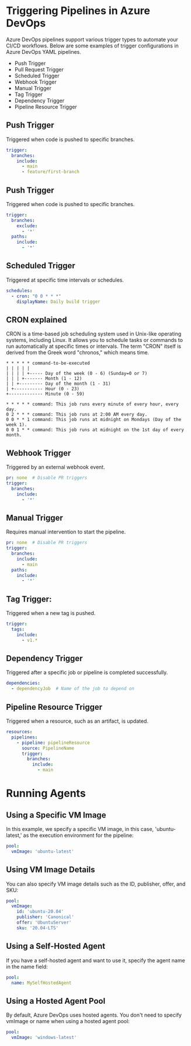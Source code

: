 

# Triggering Pipelines in Azure DevOps

Azure DevOps pipelines support various trigger types to automate your CI/CD workflows. Below are some examples of trigger configurations in Azure DevOps YAML pipelines.

- Push Trigger
- Pull Request Trigger
- Scheduled Trigger
- Webhook Trigger
- Manual Trigger
- Tag Trigger
- Dependency Trigger
- Pipeline Resource Trigger

## Push Trigger
Triggered when code is pushed to specific branches.

```yaml
trigger:
  branches:
    include:
      - main
      - feature/first-branch
```
## Push Trigger
Triggered when code is pushed to specific branches.

```yaml
trigger:
  branches:
    exclude:
      - '*'
  paths:
    include:
      - '*'
```
## Scheduled Trigger
Triggered at specific time intervals or schedules.

```yaml
schedules:
  - cron: "0 0 * * *"
    displayName: Daily build trigger
```
## CRON explained

CRON is a time-based job scheduling system used in Unix-like operating systems, including Linux. It allows you to schedule tasks or commands to run automatically at specific times or intervals. The term "CRON" itself is derived from the Greek word "chronos," which means time.

```
* * * * * command-to-be-executed
| | | | |
| | | | +----- Day of the week (0 - 6) (Sunday=0 or 7)
| | | +------- Month (1 - 12)
| | +--------- Day of the month (1 - 31)
| +----------- Hour (0 - 23)
+------------- Minute (0 - 59)
```

```
* * * * * command: This job runs every minute of every hour, every day.
0 2 * * * command: This job runs at 2:00 AM every day.
0 0 * * 1 command: This job runs at midnight on Mondays (Day of the week 1).
0 0 1 * * command: This job runs at midnight on the 1st day of every month.
```

## Webhook Trigger
Triggered by an external webhook event.

``` yaml
pr: none  # Disable PR triggers
trigger:
  branches:
    include:
      - '*'
```


##  Manual Trigger
Requires manual intervention to start the pipeline.

``` yaml
pr: none  # Disable PR triggers
trigger:
  branches:
    include:
      - main
  paths:
    include:
      - '*'
``` 

## Tag Trigger:
Triggered when a new tag is pushed.

``` yaml
trigger:
  tags:
    include:
      - v1.*
```

##  Dependency Trigger
Triggered after a specific job or pipeline is completed successfully.

``` yaml
dependencies:
  - dependencyJob  # Name of the job to depend on
```

##  Pipeline Resource Trigger
Triggered when a resource, such as an artifact, is updated.

``` yaml
resources:
  pipelines:
    - pipeline: pipelineResource
      source: PipelineName
      trigger:
        branches:
          include:
            - main
```


# Running Agents


## Using a Specific VM Image
In this example, we specify a specific VM image, in this case, 'ubuntu-latest,' as the execution environment for the pipeline:

``` yaml
pool:
  vmImage: 'ubuntu-latest'
```

## Using VM Image Details
You can also specify VM image details such as the ID, publisher, offer, and SKU:

``` yaml
pool:
  vmImage:
    id: 'ubuntu-20.04'
    publisher: 'Canonical'
    offer: 'UbuntuServer'
    sku: '20.04-LTS'
```

## Using a Self-Hosted Agent
If you have a self-hosted agent and want to use it, specify the agent name in the name field:

``` yaml
pool:
  name: MySelfHostedAgent
```

## Using a Hosted Agent Pool
By default, Azure DevOps uses hosted agents. You don't need to specify vmImage or name when using a hosted agent pool:

``` yaml
pool:
  vmImage: 'windows-latest'
```
